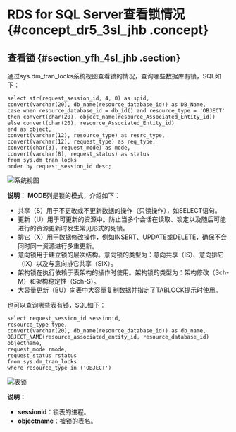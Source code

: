 # RDS for SQL Server查看锁情况 {#concept_dr5_3sl_jhb .concept}

## 查看锁 {#section_yfh_4sl_jhb .section}

通过sys.dm\_tran\_locks系统视图查看锁的情况，查询哪些数据库有锁，SQL如下：

```
select str(request_session_id, 4, 0) as spid,
convert(varchar(20), db_name(resource_database_id)) as DB_Name,
case when resource_database_id = db_id() and resource_type = 'OBJECT'
then convert(char(20), object_name(resource_Associated_Entity_id))
else convert(char(20), resource_Associated_Entity_id)
end as object,
convert(varchar(12), resource_type) as resrc_type,
convert(varchar(12), request_type) as req_type,
convert(char(3), request_mode) as mode,
convert(varchar(8), request_status) as status
from sys.dm_tran_locks
order by request_session_id desc;
```

![系统视图](http://static-aliyun-doc.oss-cn-hangzhou.aliyuncs.com/assets/img/8329/155486776643744_zh-CN.png)

**说明：** **MODE**列是锁的模式，介绍如下：

-   共享（S）用于不更改或不更新数据的操作（只读操作），如SELECT语句。
-   更新（U）用于可更新的资源中。防止当多个会话在读取、锁定以及随后可能进行的资源更新时发生常见形式的死锁。
-   排它（X）用于数据修改操作，例如INSERT、UPDATE或DELETE，确保不会同时同一资源进行多重更新。
-   意向锁用于建立锁的层次结构。意向锁的类型为：意向共享（IS）、意向排它（IX）以及与意向排它共享（SIX）。
-   架构锁在执行依赖于表架构的操作时使用。架构锁的类型为：架构修改（Sch-M）和架构稳定性（Sch-S）。
-   大容量更新（BU）向表中大容量复制数据并指定了TABLOCK提示时使用。

也可以查询哪些表有锁，SQL如下：

```
select request_session_id sessionid,
resource_type type,
convert(varchar(20), db_name(resource_database_id)) as db_name,
OBJECT_NAME(resource_associated_entity_id, resource_database_id) objectname,
request_mode rmode,
request_status rstatus
from sys.dm_tran_locks
where resource_type in ('OBJECT')
```

![表锁](http://static-aliyun-doc.oss-cn-hangzhou.aliyuncs.com/assets/img/8329/155486776643753_zh-CN.png)

**说明：** 

-   **sessionid**：锁表的进程。
-   **objectname**：被锁的表名。

